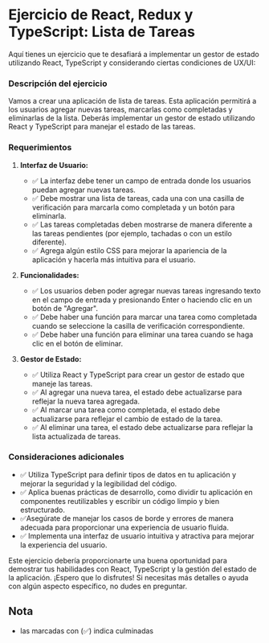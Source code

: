 # Ejercicio de React, Redux y TypeScript: Lista de Tareas

Aquí tienes un ejercicio que te desafiará a implementar un gestor de estado utilizando React, TypeScript y considerando ciertas condiciones de UX/UI:

### Descripción del ejercicio

Vamos a crear una aplicación de lista de tareas. Esta aplicación permitirá a los usuarios agregar nuevas tareas, marcarlas como completadas y eliminarlas de la lista. Deberás implementar un gestor de estado utilizando React y TypeScript para manejar el estado de las tareas.

### Requerimientos

1. **Interfaz de Usuario:**
   - ✅ La interfaz debe tener un campo de entrada donde los usuarios puedan agregar nuevas tareas.
   - ✅ Debe mostrar una lista de tareas, cada una con una casilla de verificación para marcarla como completada y un botón para eliminarla.
   - ✅ Las tareas completadas deben mostrarse de manera diferente a las tareas pendientes (por ejemplo, tachadas o con un estilo diferente).
   - ✅ Agrega algún estilo CSS para mejorar la apariencia de la aplicación y hacerla más intuitiva para el usuario.

2. **Funcionalidades:**
   - ✅ Los usuarios deben poder agregar nuevas tareas ingresando texto en el campo de entrada y presionando Enter o haciendo clic en un botón de "Agregar".
   - ✅ Debe haber una función para marcar una tarea como completada cuando se seleccione la casilla de verificación correspondiente.
   - ✅ Debe haber una función para eliminar una tarea cuando se haga clic en el botón de eliminar.

3. **Gestor de Estado:**
   - ✅ Utiliza React y TypeScript para crear un gestor de estado que maneje las tareas.
   - ✅ Al agregar una nueva tarea, el estado debe actualizarse para reflejar la nueva tarea agregada.
   - ✅ Al marcar una tarea como completada, el estado debe actualizarse para reflejar el cambio de estado de la tarea.
   - ✅ Al eliminar una tarea, el estado debe actualizarse para reflejar la lista actualizada de tareas.

### Consideraciones adicionales

- ✅ Utiliza TypeScript para definir tipos de datos en tu aplicación y mejorar la seguridad y la legibilidad del código.
- ✅ Aplica buenas prácticas de desarrollo, como dividir tu aplicación en componentes reutilizables y escribir un código limpio y bien estructurado.
- ✅Asegúrate de manejar los casos de borde y errores de manera adecuada para proporcionar una experiencia de usuario fluida.
- ✅ Implementa una interfaz de usuario intuitiva y atractiva para mejorar la experiencia del usuario.

Este ejercicio debería proporcionarte una buena oportunidad para demostrar tus habilidades con React, TypeScript y la gestión del estado de la aplicación. ¡Espero que lo disfrutes! Si necesitas más detalles o ayuda con algún aspecto específico, no dudes en preguntar.

## Nota

- las marcadas con (✅) indica culminadas
